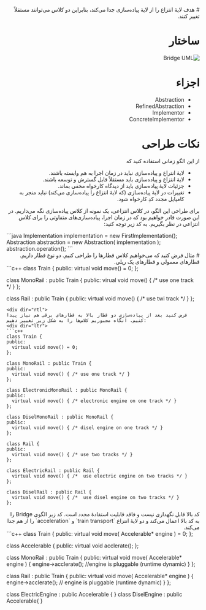 <div dir="rtl">
# هدف
لایهٔ انتزاع را از لایهٔ پیاده‌سازی جدا می‌کند، بنابراین دو کلاس می‌توانند مستقلاً تغییر کنند.

# ساختار
![Bridge UML](http://javaobsession.files.wordpress.com/2010/07/bridge-pattern1.png)

# اجزاء
- Abstraction
- RefinedAbstraction
- Implementor
- ConcreteImplementor

# نکات طراحی
از این الگو زمانی استفاده کنید که
- لایهٔ انتراع و پیاده‌سازی نباید در زمان اجرا به هم وابسته باشند.
- لایهٔ انتزاع و پیاده‌سازی باید مستقلاً قابل گسترش و توسعه باشند.
- جزئیات لایهٔ پیاده‌سازی باید از دیدگاه کارخواه مخفی بماند.
- تغییرات در لایهٔ پیاده‌سازی (که لایهٔ انتزاع را پیاده‌سازی می‌کند) نباید منجر به کامپایل مجدد کدِ کارخواه شود.

برای طراحی این الگو، در کلاس انتزاعی، یک نمونه از کلاس پیاده‌سازی نگه می‌داریم. در این صورت قادر خواهیم بود که در زمان اجرا، پیاده‌سازی‌های متفاوتی را برای کلاس انتزاعی در نظر بگیریم. به کد زیر توجه کنید:
<div dir="ltr">
```java
Implementation implementation = new FirstImplementation();
Abstraction abstraction = new Abstraction( implementation );
abstraction.operation();
```
<div dir="rtl">
# مثال
فرض کنید که می‌خواهیم کلاس قطارها را طراحی کنیم. دو نوع قطار داریم. قطارهای معمولی و قطارهای یک ریلی.
<div dir="ltr">
```c++
class Train {
public: 
	virtual void move() = 0;
};

class MonoRail : public Train {
public:
	virual void move() { /* use one track */ }
};

class Rail : public Train {
public:
	virtual void move() { /* use twi track */ }
};
```
<div dir="rtl">
فرض کنید بعد از پیاده‌سازی دو قطار بالا به قطارهای برقی هم نیاز پیدا کنیم. آنگاه مجبوریم کلاس‌ها را به شکل زیر تغییر دهیم:
<div dir="ltr">
```c++
class Train {
public:
  virtual void move() = 0;
};

class MonoRail : public Train {
public:
  virtual void move() { /* use one track */ }
};

class ElectronicMonoRail : public MonoRail {
public:
  virtual void move() { /* electronic engine on one track */ }
};

class DiselMonoRail : public MonoRail {
public:
  virtual void move() { /* disel engine on one track */ }
};

class Rail {
public:
  virtual void move() { /* use two tracks */ }
};

class ElectricRail : public Rail {
  virtual void move() { /*  use electric engine on two tracks */ }
};

class DiselRail : public Rail {
  virtual void move() { /*  use disel engine on two tracks */ }
};
```
<div dir="rtl">
کد بالا قابل نگهداری نیست و فاقد قابلیت استفادهٔ مجدد است. کد زیر الگوی Bridge را به کد بالا اعمال می‌کند و دو لایهٔ انتزاع `train transport` و `acceleration` را از هم جدا می‌کند.
<div dir="ltr">
```c++
class Train {
public:
  virtual void move( Accelerable* engine ) = 0;
};

class Accelerable {
public:
  virtual void acclerate();
};

class MonoRail : public Train {
public:
  virtual void move( Accelerable* engine ) {
    engine->acclerate(); //engine is pluggable (runtime dynamic)
  }
};

class Rail : public Train {
public:
  virtual void move( Accelerable* engine ) {
    engine->acclerate(); // engine is pluggable (runtime dynamic)
  }
};

class ElectricEngine : public Accelerable { }
class DiselEngine : public Accelerable{ }
```
